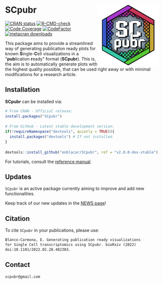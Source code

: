 # SCpubr <a href="https://github.com/enblacar/SCpubr"><img src="man/figures/SCpubr_Logo512.png" align="right" height="200" width="200"/></a>
<!-- badges: start -->
[![CRAN status](https://www.r-pkg.org/badges/version/SCpubr)](https://CRAN.R-project.org/package=SCpubr)
[![R-CMD-check](https://github.com/enblacar/SCpubr/actions/workflows/R-CMD-check.yaml/badge.svg)](https://github.com/enblacar/SCpubr/actions/workflows/R-CMD-check.yaml)
[![Code Coverage](https://codecov.io/gh/enblacar/SCpubr/branch/main/graph/badge.svg?token=HK7JB08VFD)](https://app.codecov.io/gh/enblacar/SCpubr/)
[![CodeFactor](https://www.codefactor.io/repository/github/enblacar/scpubr/badge/main)](https://www.codefactor.io/repository/github/enblacar/scpubr/overview/main)
[![metacran downloads](https://cranlogs.r-pkg.org/badges/grand-total/SCpubr)](https://cran.r-project.org/package=SCpubr)
<!-- badges: end -->


This package aims to provide a streamlined way of generating publication ready plots for known **S**ingle-**C**ell visualizations in a "**pub**lication **r**eady" format (**SCpubr**). This is, the aim is to automatically generate plots with the highest quality possible, that can be used right away or with minimal modifications for a research article. 

## Installation

**SCpubr** can be installed via:

```r
# From CRAN - Official release:
install.packages("SCpubr")

# From GitHub - Latest stable development version:
if(!requireNamespace("devtools", quietly = TRUE)){
  install.packages("devtools") # If not installed.
}

devtools::install_github("enblacar/SCpubr", ref = "v2.0.0-dev-stable")
```

For tutorials, consult the [reference manual](https://enblacar.github.io/SCpubr-book/).


## Updates
`SCpubr` is an active package currently aiming to improve and add new functionalities.

Keep track of our new updates in the [NEWS page](https://github.com/enblacar/SCpubr/blob/master/NEWS.md)!

## Citation
To cite `SCpubr` in your publications, please use: 

```
Blanco-Carmona, E. Generating publication ready visualizations 
for Single Cell transcriptomics using SCpubr. bioRxiv (2022) 
doi:10.1101/2022.02.28.482303.
```

## Contact
`scpubr@gmail.com`
